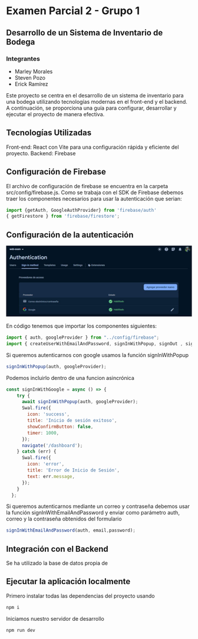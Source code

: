 # Examen Parcial 2 - Grupo 1
## Desarrollo de un Sistema de Inventario de Bodega
### Integrantes
- Marley Morales
- Steven Pozo
- Erick Ramírez

Este proyecto se centra en el desarrollo de un sistema de inventario para una bodega utilizando tecnologías modernas en el front-end y el backend. A continuación, se proporciona una guía para configurar, desarrollar y ejecutar el proyecto de manera efectiva.

## Tecnologías Utilizadas
Front-end: React con Vite para una configuración rápida y eficiente del proyecto.
Backend: Firebase

## Configuración de Firebase
El archivo de configuración de firebase se encuentra en la carpeta src/config/firebase.js.
Como se trabaja con el SDK de Firebase debemos traer los componentes necesarios para usar la autenticación que serian:  
```jsx
import {getAuth, GoogleAuthProvider} from 'firebase/auth'
{ getFirestore } from 'firebase/firestore';
```

## Configuración de la autenticación 
![Dentro de firebase debemos habilitar los proveedores que queramos, en este caso solo se usa el proveedor de email y Google](images/proveedores2.JPG) 

En código tenemos que importar los componentes siguientes:
```jsx
import { auth, googleProvider } from "../config/firebase";
import { createUserWithEmailAndPassword, signInWithPopup, signOut , signInWithEmailAndPassword} from "firebase/auth";
```

Si queremos autenticarnos con google usamos la función signInWithPopup
```js
signInWithPopup(auth, googleProvider);
```
Podemos incluirlo dentro de una funcion asincrónica
```js
const signInWithGoogle = async () => {
    try {
      await signInWithPopup(auth, googleProvider);
      Swal.fire({
        icon: 'success',
        title: 'Inicio de sesión exitoso',
        showConfirmButton: false,
        timer: 1000,
      });
      navigate('/dashboard');
    } catch (err) {
      Swal.fire({
        icon: 'error',
        title: 'Error de Inicio de Sesión',
        text: err.message,
      });
    }
  };
```

Si queremos autenticarnos mediante un correo y contraseña debemos usar la función signInWithEmailAndPassword y enviar como parámetro auth, correo y la contraseña obtenidos del formulario
```js
signInWithEmailAndPassword(auth, email,password);
```

## Integración con el Backend
Se ha utilizado la base de datos propia de 


## Ejecutar la aplicación localmente
Primero instalar todas las dependencias del proyecto usando
```bash
npm i
```
Iniciamos nuestro servidor de desarrollo
```bash
npm run dev
```
